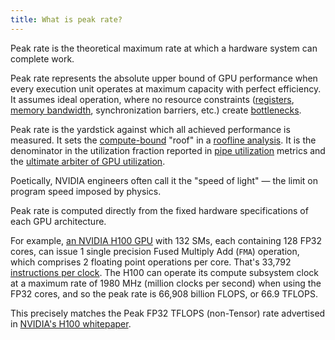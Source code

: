 ```yaml
---
title: What is peak rate?
---
```


Peak rate is the theoretical maximum rate at which a hardware system can complete work.

Peak rate represents the absolute upper bound of GPU performance when every execution unit operates at maximum capacity with perfect efficiency. It assumes ideal operation, where no resource constraints ([registers](/gpu-glossary/device-software/registers), [memory bandwidth](/gpu-glossary/perf/memory-bandwidth), synchronization barriers, etc.) create [bottlenecks](/gpu-glossary/perf/performance-bottleneck).

Peak rate is the yardstick against which all achieved performance is measured. It sets the [compute-bound](/gpu-glossary/perf/compute-bound) "roof" in a [roofline analysis](/gpu-glossary/perf/roofline-model). It is the denominator in the utilization fraction reported in [pipe utilization](/gpu-glossary/perf/pipe-utilization) metrics and the [ultimate arbiter of GPU utilization](https://modal.com/blog/gpu-utilization-guide).

Poetically, NVIDIA engineers often call it the "speed of light" — the limit on program speed imposed by physics.

Peak rate is computed directly from the fixed hardware specifications of each GPU architecture.

For example, [an NVIDIA H100 GPU](https://resources.nvidia.com/en-us-hopper-architecture/nvidia-h100-tensor-c) with 132 SMs, each containing 128 FP32 cores, can issue 1 single precision Fused Multiply Add (`FMA`) operation, which comprises 2 floating point operations per core. That's 33,792 [instructions per clock](https://en.wikipedia.org/wiki/Instructions_per_cycle). The H100 can operate its compute subsystem clock at a maximum rate of 1980 MHz (million clocks per second) when using the FP32 cores, and so the peak rate is 66,908 billion FLOPS, or 66.9 TFLOPS.

This precisely matches the Peak FP32 TFLOPS (non-Tensor) rate advertised in [NVIDIA's H100 whitepaper](https://resources.nvidia.com/en-us-hopper-architecture/nvidia-h100-tensor-c).
